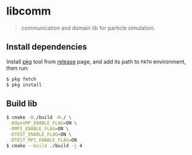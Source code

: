 # libcomm

> communication and domain lib for particle simulation.

## Install dependencies
Install [pkg](https://github.com/genshen/pkg) tool from [release](https://github.com/genshen/pkg/release) page, and add its path to `PATH` environment, then run:
```bash
$ pkg fetch
$ pkg install
```

## Build lib
```bash
$ cmake -B./build -H./ \
 -DOpenMP_ENABLE_FLAG=ON \
 -DMPI_ENABLE_FLAG=ON \
 -DTEST_ENABLE_FLAG=ON \
 -DTEST_MPI_ENABLE_FLAG=ON
$ cmake --build ./build -j 4
```
